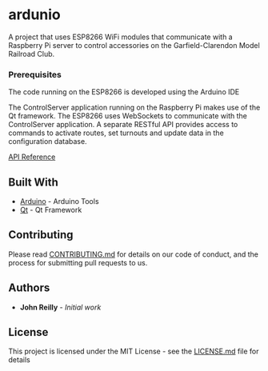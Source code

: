 # ardunio

A project that uses ESP8266 WiFi modules that communicate with a Raspberry Pi server to control accessories on the Garfield-Clarendon Model Railroad Club.

### Prerequisites

The code running on the ESP8266 is developed using the Arduino IDE

The ControlServer application running on the Raspberry Pi makes use of the Qt framework.  The ESP8266 uses WebSockets to communicate with the ControlServer application.  A separate RESTful API provides access to commands to activate routes, set turnouts and update data in the configuration database.

<a href="api/index.html">API Reference</a>

## Built With

* [Arduino](https://www.arduino.cc/en/Main/Software) - Arduino Tools
* [Qt](https://www.qt.io/) - Qt Framework

## Contributing

Please read [CONTRIBUTING.md](https://gist.github.com/PurpleBooth/b24679402957c63ec426) for details on our code of conduct, and the process for submitting pull requests to us.

## Authors

* **John Reilly** - *Initial work*

## License

This project is licensed under the MIT License - see the [LICENSE.md](LICENSE.md) file for details
